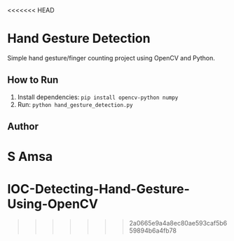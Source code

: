 <<<<<<< HEAD
# Hand Gesture Detection

Simple hand gesture/finger counting project using OpenCV and Python.

## How to Run
1. Install dependencies: `pip install opencv-python numpy`
2. Run: `python hand_gesture_detection.py`

## Author
S Amsa
=======
# IOC-Detecting-Hand-Gesture-Using-OpenCV
>>>>>>> 2a0665e9a4a8ec80ae593caf5b659894b6a4fb78
